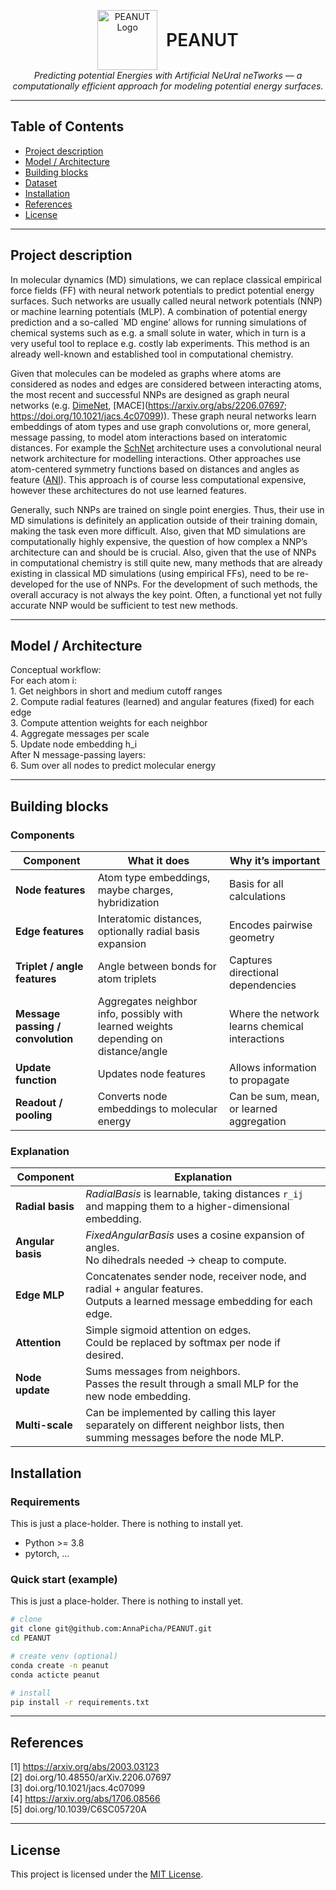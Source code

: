 <!--
  README skeleton for PEANUT project
  Replace placeholders (UPPERCASE) and remove comments when you fill them.
-->

<p align="center">
  <img src="https://github.com/user-attachments/assets/df36443e-af81-4ff5-acbb-35521bc64a5f" alt="PEANUT Logo" width="96" height="96" style="vertical-align:middle; margin-right:10px;">
  <span style="font-size:28px; font-weight:600; vertical-align:middle;">PEANUT</span><br>
  <em>Predicting potential Energies with Artificial NeUral neTworks — a computationally efficient approach for modeling potential energy surfaces.</em>
</p>

---

## Table of Contents
- [Project description](#Project-description)
- [Model / Architecture](#model--architecture)
- [Building blocks](#building-blocks)
- [Dataset](#dataset)
- [Installation](#installation)
- [References](#references)
- [License](#license)

---

## Project description
<!-- Brief project summary: what it does, why it exists, what problem it solves. -->
In molecular dynamics (MD) simulations, we can replace classical empirical force fields (FF) with neural network potentials to predict potential energy surfaces. Such networks are usually called neural network potentials (NNP) or machine learning potentials (MLP). A combination of potential energy prediction and a so-called `MD engine’ allows for running simulations of chemical systems such as e.g. a small solute in water, which in turn is a very useful tool to replace e.g. costly lab experiments. This method is an already well-known and established tool in computational chemistry.

Given that molecules can be modeled as graphs where atoms are considered as nodes and edges are considered between interacting atoms, the most recent and successful NNPs are designed as graph neural networks (e.g. [DimeNet](https://arxiv.org/abs/2003.03123  ), [MACE](https://arxiv.org/abs/2206.07697; https://doi.org/10.1021/jacs.4c07099)). These graph neural networks learn embeddings of atom types and use graph convolutions or, more general, message passing, to model atom interactions based on interatomic distances. For example the [SchNet](https://arxiv.org/abs/1706.08566) architecture uses a convolutional neural network architecture for modelling interactions. Other approaches use atom-centered symmetry functions based on distances and angles as feature ([ANI](doi.org/10.1039/C6SC05720A)). This approach is of course less computational expensive, however these architectures do not use learned features.

Generally, such NNPs are trained on single point energies. Thus, their use in MD simulations is definitely an application outside of their training domain, making the task even more difficult. Also, given that MD simulations are computationally highly expensive, the question of how complex a NNP’s architecture can and should be is crucial. Also, given that the use of NNPs in computational chemistry is still quite new, many methods that are already existing in classical MD simulations (using empirical FFs), need to be re-developed for the use of NNPs. For the development of such methods, the overall accuracy is not always the key point. Often, a functional yet not fully accurate NNP would be sufficient to test new methods.

---

## Model / Architecture
<!-- Bullet-list of main capabilities -->
Conceptual workflow:  
For each atom i:  
    1. Get neighbors in short and medium cutoff ranges  
    2. Compute radial features (learned) and angular features (fixed) for each edge  
    3. Compute attention weights for each neighbor  
    4. Aggregate messages per scale  
    5. Update node embedding h_i  
After N message-passing layers:  
    6. Sum over all nodes to predict molecular energy  

---

## Building blocks
### Components
| **Component**              | **What it does**                                                                                       | **Why it’s important**                               |
|-----------------------------|--------------------------------------------------------------------------------------------------------|-------------------------------------------------------|
| **Node features**           | Atom type embeddings, maybe charges, hybridization                                                    | Basis for all calculations                            |
| **Edge features**           | Interatomic distances, optionally radial basis expansion                                              | Encodes pairwise geometry                             |
| **Triplet / angle features**| Angle between bonds for atom triplets                                                                 | Captures directional dependencies                     |
| **Message passing / convolution** | Aggregates neighbor info, possibly with learned weights depending on distance/angle             | Where the network learns chemical interactions        |
| **Update function**         | Updates node features                                                                                 | Allows information to propagate                       |
| **Readout / pooling**       | Converts node embeddings to molecular energy                                                          | Can be sum, mean, or learned aggregation              |

### Explanation

| **Component** | **Explanation** |
|----------------|-----------------|
| **Radial basis** | *RadialBasis* is learnable, taking distances `r_ij` and mapping them to a higher-dimensional embedding. |
| **Angular basis** | *FixedAngularBasis* uses a cosine expansion of angles.<br>No dihedrals needed → cheap to compute. |
| **Edge MLP** | Concatenates sender node, receiver node, and radial + angular features.<br>Outputs a learned message embedding for each edge. |
| **Attention** | Simple sigmoid attention on edges.<br>Could be replaced by softmax per node if desired. |
| **Node update** | Sums messages from neighbors.<br>Passes the result through a small MLP for the new node embedding. |
| **Multi-scale** | Can be implemented by calling this layer separately on different neighbor lists, then summing messages before the node MLP. |


## Installation
<!-- Minimal instructions to get started locally. -->
### Requirements
This is just a place-holder. There is nothing to install yet.
- Python >= 3.8
- pytorch, ...

### Quick start (example)
This is just a place-holder. There is nothing to install yet.

```bash
# clone
git clone git@github.com:AnnaPicha/PEANUT.git
cd PEANUT

# create venv (optional)
conda create -n peanut
conda acticte peanut 

# install
pip install -r requirements.txt
```
---

## References
[1] https://arxiv.org/abs/2003.03123  
[2] doi.org/10.48550/arXiv.2206.07697  
[3] doi.org/10.1021/jacs.4c07099  
[4] https://arxiv.org/abs/1706.08566  
[5] doi.org/10.1039/C6SC05720A  

---

## License
This project is licensed under the [MIT License](LICENSE).